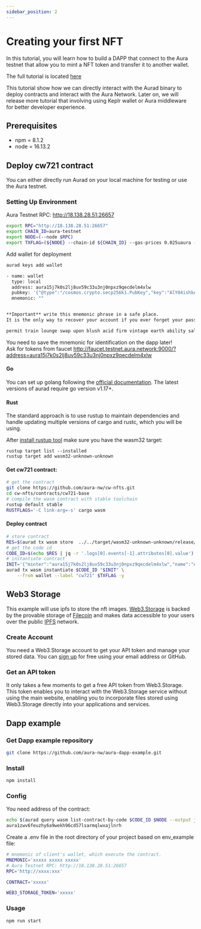 ```yaml
---
sidebar_position: 2
---
```


# Creating your first NFT

In this tutorial, you will learn how to build a DAPP that connect to the Aura testnet that allow you to mint a NFT token and transfer it to another wallet.

The full tutorial is located [here](https://github.com/aura-nw/aura-dapp-example)

This tutorial show how we can directly interact with the Aurad binary to deploy contracts and interact with the Aura Network. Later on, we will release more tutorial that involving using Keplr wallet or Aura middleware for better developer experience.

## Prerequisites
- npm = 8.1.2
- node = 16.13.2

## Deploy cw721 contract

You can either directly run Aurad on your local machine for testing or use the Aura testnet.

### Setting Up Environment
Aura Testnet RPC: http://18.138.28.51:26657
```sh
export RPC="http://18.138.28.51:26657" 
export CHAIN_ID=aura-testnet
export NODE=(--node $RPC)
export TXFLAG=(${NODE} --chain-id ${CHAIN_ID} --gas-prices 0.025uaura --gas auto --gas-adjustment 1.3)
```
Add wallet for deployment
```sh
aurad keys add wallet

- name: wallet
  type: local
  address: aura15j7k0s2lj8uv59c33u3nj0npxz9qecdelm4xlw
  pubkey: '{"@type":"/cosmos.crypto.secp256k1.PubKey","key":"AlY04ishkA5SGTXu/7ptgUIL9HffP3kAI9UKJgUfh/ni"}'
  mnemonic: ""


**Important** write this mnemonic phrase in a safe place.
It is the only way to recover your account if you ever forget your password.

permit train lounge swap upon blush acid firm vintage earth ability salt youth collect frequent twice settle often salon allow fiber permit skull hotel
```
You need to save the mnemonic for identification on the dapp later!  
Ask for tokens from faucet http://faucet.testnet.aura.network:9000/?address=aura15j7k0s2lj8uv59c33u3nj0npxz9qecdelm4xlw

#### Go  
You can set up golang following the [official documentation](https://github.com/golang/go/wiki#working-with-go). The latest versions of aurad require go version v1.17+.   
#### Rust  
The standard approach is to use rustup to maintain dependencies and handle updating multiple versions of cargo and rustc, which you will be using.  

After [install rustup tool](https://rustup.rs/) make sure you have the wasm32 target:
```
rustup target list --installed
rustup target add wasm32-unknown-unknown
```
#### Get cw721 contract:
```sh
# get the contract
git clone https://github.com/aura-nw/cw-nfts.git
cd cw-nfts/contracts/cw721-base
# compile the wasm contract with stable toolchain
rustup default stable
RUSTFLAGS='-C link-arg=-s' cargo wasm
```
#### Deploy contract
```sh
# store contract
RES=$(aurad tx wasm store  ../../target/wasm32-unknown-unknown/release/cw721_base.wasm --from wallet --node http://18.138.28.51:26657 --chain-id aura-testnet --gas-prices 0.025uaura --gas auto --gas-adjustment 1.3 -y --output json)
# get the code id
CODE_ID=$(echo $RES | jq -r '.logs[0].events[-1].attributes[0].value')
# instantiate contract
INIT='{"minter":"aura15j7k0s2lj8uv59c33u3nj0npxz9qecdelm4xlw","name":"Aura NFT","symbol":"ANFT"}'
aurad tx wasm instantiate $CODE_ID "$INIT" \
    --from wallet --label "cw721" $TXFLAG -y
```
## Web3 Storage

This example will use ipfs to store the nft images. [Web3.Storage](https://web3.storage) is backed by the provable storage of [Filecoin](https://filecoin.io) and makes data accessible to your users over the public [IPFS](https://ipfs.io/) network.  
### Create Account
You need a Web3.Storage account to get your API token and manage your stored data. You can [sign up](https://docs.web3.storage/#create-an-account) for free using your email address or GitHub.  
### Get an API token
It only takes a few moments to get a free API token from Web3.Storage. This token enables you to interact with the Web3.Storage service without using the main website, enabling you to incorporate files stored using Web3.Storage directly into your applications and services.

## Dapp example

### Get Dapp example repository
```bash
git clone https://github.com/aura-nw/aura-dapp-example.git
```
### Install

```bash 
npm install
```
### Config
You need address of the contract:
```sh
echo $(aurad query wasm list-contract-by-code $CODE_ID $NODE --output json | jq -r '.contracts[-1]')
aura1zwv6feuzhy6a9wekh96cd57lsarmqlwxajlnrh
```
Create a .env file in the root directory of your project based on env_example file:
```bash
# mnemonic of client's wallet, which execute the contract. 
MNEMONIC='xxxxx xxxxx xxxxx'
# Aura Testnet RPC: http://18.138.28.51:26657
RPC='http://xxxx:xxx'

CONTRACT='xxxxx'

WEB3_STORAGE_TOKEN='xxxxx'
```
### Usage

```bash 
npm run start
```